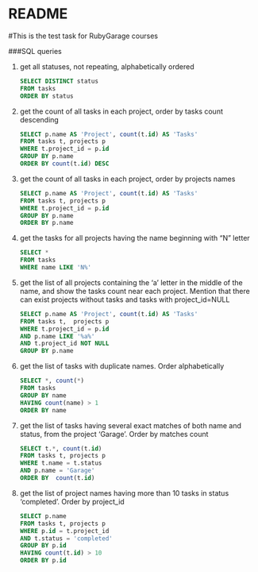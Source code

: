 # README

#This is the test task for RubyGarage courses
 
###SQL queries
 
 1. get all statuses, not repeating, alphabetically ordered
    ```sql 
    SELECT DISTINCT status
    FROM tasks
    ORDER BY status
    ```
 2. get the count of all tasks in each project, order by tasks count descending
    ```sql
    SELECT p.name AS 'Project', count(t.id) AS 'Tasks'
    FROM tasks t, projects p
    WHERE t.project_id = p.id
    GROUP BY p.name
    ORDER BY count(t.id) DESC
    ```
 3. get the count of all tasks in each project, order by projects names
    ```sql
    SELECT p.name AS 'Project', count(t.id) AS 'Tasks'
    FROM tasks t, projects p
    WHERE t.project_id = p.id
    GROUP BY p.name
    ORDER BY p.name
    ```
 4. get the tasks for all projects having the name beginning with “N” letter
    ```sql
    SELECT *
    FROM tasks
    WHERE name LIKE 'N%'
    ```
 5. get the list of all projects containing the ‘a’ letter in the middle of the name, and
    show the tasks count near each project. Mention that there can exist projects without tasks and tasks with project_id=NULL
    ```sql
    SELECT p.name AS 'Project', count(t.id) AS 'Tasks'
    FROM tasks t,  projects p
    WHERE t.project_id = p.id 
    AND p.name LIKE '%a%'
    AND t.project_id NOT NULL
    GROUP BY p.name
    ```
 6. get the list of tasks with duplicate names. Order alphabetically
     ```sql
    SELECT *, count(*)
    FROM tasks
    GROUP BY name
    HAVING count(name) > 1
    ORDER BY name
     ```
 7. get the list of tasks having several exact matches of both name and status, from
    the project ‘Garage’. Order by matches count
    ```sql
    SELECT t.*, count(t.id)
    FROM tasks t, projects p
    WHERE t.name = t.status
    AND p.name = 'Garage'
    ORDER BY  count(t.id)
    ```
 8. get the list of project names having more than 10 tasks in status ‘completed’. Order
    by project_id 
    ```sql
    SELECT p.name
    FROM tasks t, projects p
    WHERE p.id = t.project_id
    AND t.status = 'completed'
    GROUP BY p.id
    HAVING count(t.id) > 10
    ORDER BY p.id
    ```